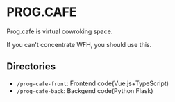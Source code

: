 # PROG.CAFE

Prog.cafe is virtual cowroking space.

If you can't concentrate WFH, you should use this.

## Directories

- `/prog-cafe-front`: Frontend code(Vue.js+TypeScript)
- `/prog-cafe-back`: Backgend code(Python Flask)
